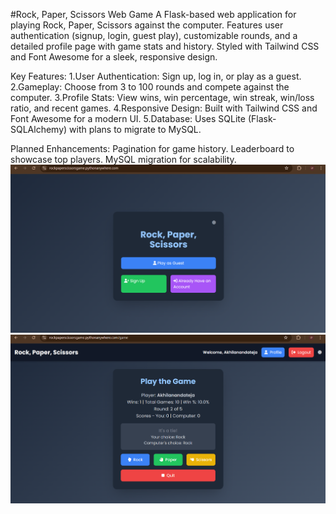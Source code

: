 #Rock, Paper, Scissors Web Game
A Flask-based web application for playing Rock, Paper, Scissors against the computer. Features user authentication (signup, login, guest play), customizable rounds, and a detailed profile page with game stats and history. Styled with Tailwind CSS and Font Awesome for a sleek, responsive design.

Key Features:
1.User Authentication: Sign up, log in, or play as a guest.
2.Gameplay: Choose from 3 to 100 rounds and compete against the computer.
3.Profile Stats: View wins, win percentage, win streak, win/loss ratio, and recent games.
4.Responsive Design: Built with Tailwind CSS and Font Awesome for a modern UI.
5.Database: Uses SQLite (Flask-SQLAlchemy) with plans to migrate to MySQL.

Planned Enhancements:
Pagination for game history.
Leaderboard to showcase top players.
MySQL migration for scalability.
![Header](index.png)
![Header](game.png)
